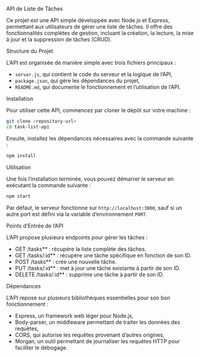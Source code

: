  API de Liste de Tâches  

Ce projet est une API simple développée avec Node.js et Express, permettant aux utilisateurs de gérer une liste de tâches. Il offre des fonctionnalités complètes de gestion, incluant la création, la lecture, la mise à jour et la suppression de tâches (CRUD).  

 Structure du Projet  

L’API est organisée de manière simple avec trois fichiers principaux :  
- `server.js`, qui contient le code du serveur et la logique de l’API,  
- `package.json`, qui gère les dépendances du projet,  
- `README.md`, qui documente le fonctionnement et l’utilisation de l’API.  

 Installation  

Pour utiliser cette API, commencez par cloner le dépôt sur votre machine :  
```sh  
git clone <repository-url>  
cd task-list-api  
```  
Ensuite, installez les dépendances nécessaires avec la commande suivante :  
```sh  
npm install  
```  

 Utilisation  

Une fois l’installation terminée, vous pouvez démarrer le serveur en exécutant la commande suivante :  
```sh  
npm start  
```  
Par défaut, le serveur fonctionne sur `http://localhost:3000`, sauf si un autre port est défini via la variable d’environnement `PORT`.  

 Points d’Entrée de l’API  

L’API propose plusieurs endpoints pour gérer les tâches :  
- GET /tasks** : récupère la liste complète des tâches.  
- GET /tasks/:id** : récupère une tâche spécifique en fonction de son ID.  
- POST /tasks** : crée une nouvelle tâche.  
- PUT /tasks/:id** : met à jour une tâche existante à partir de son ID.  
- DELETE /tasks/:id** : supprime une tâche à partir de son ID.  

 Dépendances  

L’API repose sur plusieurs bibliothèques essentielles pour son bon fonctionnement :  
- Express, un framework web léger pour Node.js,  
- Body-parser, un middleware permettant de traiter les données des requêtes,  
- CORS, qui autorise les requêtes provenant d’autres origines,  
- Morgan, un outil permettant de journaliser les requêtes HTTP pour faciliter le débogage.  
